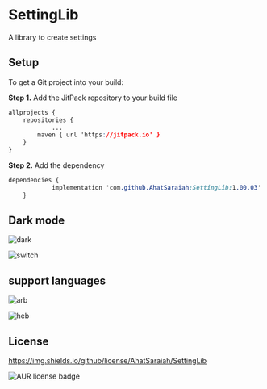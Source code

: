 # SettingLib
A library to create settings 


##  Setup

To get a Git project into your build:

**Step 1.**  Add the JitPack repository to your build file
```css
allprojects {
	repositories {
			...
		maven { url 'https://jitpack.io' }
	}
}
```

**Step 2.** Add the dependency
```css
dependencies {
	        implementation 'com.github.AhatSaraiah:SettingLib:1.00.03'
	}
```

## Dark mode
![dark](https://user-images.githubusercontent.com/46491791/108386786-a733c680-7215-11eb-84fc-4174de085b9c.gif)

![switch](https://user-images.githubusercontent.com/46491791/108387322-288b5900-7216-11eb-8bd0-d8b79133f368.gif)


## support languages
![arb](https://user-images.githubusercontent.com/46491791/108387057-e6faae00-7215-11eb-9b4e-e42fae568871.gif)

![heb](https://user-images.githubusercontent.com/46491791/108387206-0db8e480-7216-11eb-9315-7d52bfe89763.gif)

## License

https://img.shields.io/github/license/AhatSaraiah/SettingLib
  
![AUR license badge](https://img.shields.io/badge/license-Apache-blue)
